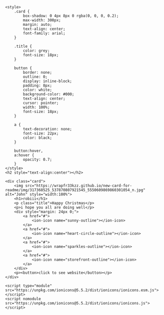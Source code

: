 

    <style>
        .card {
            box-shadow: 0 4px 8px 0 rgba(0, 0, 0, 0.2);
            max-width: 300px;
            margin: auto;
            text-align: center;
            font-family: arial;
        }

        .title {
            color: grey;
            font-size: 18px;
        }

        button {
            border: none;
            outline: 0;
            display: inline-block;
            padding: 8px;
            color: white;
            background-color: #000;
            text-align: center;
            cursor: pointer;
            width: 100%;
            font-size: 18px;
        }

        a {
            text-decoration: none;
            font-size: 22px;
            color: black;
        }

        button:hover,
        a:hover {
            opacity: 0.7;
        }
    </style>
    <h2 style="text-align:center"></h2>

    <div class="card">
        <img src="https://wrapfr33kzz.github.io/new-card-for-readme/img/317368525_537870807921545_5550609869860301054_n.jpg" alt="John" style="width:100%">
        <h1>robiii</h1>
        <p class="title">Happy Christmas</p>
        <p>i hope you all are doing well</p>
        <div style="margin: 24px 0;">
            <a href="#">
                <ion-icon name="sunny-outline"></ion-icon>
            </a>
            <a href="#">
                <ion-icon name="heart-circle-outline"></ion-icon>
            </a>
            <a href="#">
                <ion-icon name="sparkles-outline"></ion-icon>
            </a>
            <a href="#">
                <ion-icon name="storefront-outline"></ion-icon>
            </a>
        </div>
        <p><button>click to see website</button></p>
    </div>

    <script type="module" src="https://unpkg.com/ionicons@5.5.2/dist/ionicons/ionicons.esm.js"></script>
    <script nomodule src="https://unpkg.com/ionicons@5.5.2/dist/ionicons/ionicons.js"></script>




